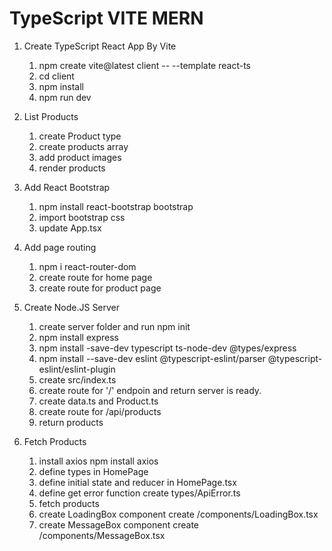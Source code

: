 # TypeScript VITE MERN

1. Create TypeScript React App By Vite

   1. npm create vite@latest client -- --template react-ts
   2. cd client
   3. npm install
   4. npm run dev

2. List Products

   1. create Product type
   2. create products array
   3. add product images
   4. render products

3. Add React Bootstrap

   1. npm install react-bootstrap bootstrap
   2. import bootstrap css
   3. update App.tsx

4. Add page routing

   1. npm i react-router-dom
   2. create route for home page
   3. create route for product page

5. Create Node.JS Server

   1. create server folder and run npm init
   2. npm install express
   3. npm install -save-dev typescript ts-node-dev @types/express
   4. npm install --save-dev eslint @typescript-eslint/parser @typescript-eslint/eslint-plugin
   5. create src/index.ts
   6. create route for '/' endpoin and return server is ready.
   7. create data.ts and Product.ts
   8. create route for /api/products
   9. return products

6. Fetch Products

   1. install axios npm install axios
   2. define types in HomePage
   3. define initial state and reducer in HomePage.tsx
   4. define get error function create types/ApiError.ts
   5. fetch products
   6. create LoadingBox component create /components/LoadingBox.tsx
   7. create MessageBox component create /components/MessageBox.tsx
